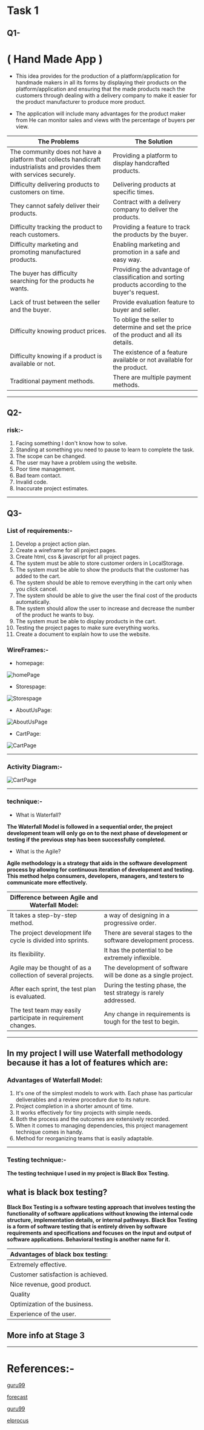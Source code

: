 # Task 1

## Q1- 

# ( Hand Made App ) 

* This idea provides for the production of a platform/application for handmade makers in all its forms by displaying their products on the platform/application and ensuring that the made products reach the customers through dealing with a delivery company to make it easier for the product manufacturer to produce more product.

* The application will include many advantages for the product maker from He can monitor sales and views with the percentage of buyers per view.


| The Problems      | The Solution |
| ----------- | ----------- |
| The community does not have a platform that collects handicraft industrialists and provides them with services securely. | Providing a platform to display handcrafted products. |
| Difficulty delivering products to customers on time. | Delivering products at specific times. |
| They cannot safely deliver their products. | Contract with a delivery company to deliver the products. |
| Difficulty tracking the product to reach customers. | Providing a feature to track the products by the buyer. |
| Difficulty marketing and promoting manufactured products. | Enabling marketing and promotion in a safe and easy way. |
| The buyer has difficulty searching for the products he wants. | Providing the advantage of classification and sorting products according to the buyer's request. |
| Lack of trust between the seller and the buyer. | Provide evaluation feature to buyer and seller. |
| Difficulty knowing product prices. | To oblige the seller to determine and set the price of the product and all its details. |
| Difficulty knowing if a product is available or not. | The existence of a feature available or not available for the product. |
| Traditional payment methods. | There are multiple payment methods. |

***


## Q2-

### risk:-

1. Facing something I don't know how to solve.
2. Standing at something you need to pause to learn to complete the task.
3. The scope can be changed.
4. The user may have a problem using the website.
5. Poor time management.
6. Bad team contact.
7. Invalid code.
8. Inaccurate project estimates.


***

## Q3-

### List of requirements:-

1. Develop a project action plan.
2. Create a wireframe for all project pages.
3. Create html, css & javascript for all project pages.
4. The system must be able to store customer orders in LocalStorage.
5. The system must be able to show the products that the customer has added to the cart.
6. The system should be able to remove everything in the cart only when you click cancel.
7. The system should be able to give the user the final cost of the products automatically.
8. The system should allow the user to increase and decrease the number of the product he wants to buy.
9. The system must be able to display products in the cart.
10. Testing the project pages to make sure everything works.
11. Create a document to explain how to use the website.


### WireFrames:-

* homepage:

![homePage](Wireframes/home.png)

* Storespage:

![Storespage](Wireframes/stores.png)


* AboutUsPage:

![AboutUsPage](Wireframes/AboutUs.png)


* CartPage:

![CartPage](Wireframes/cart.png)

***

### Activity Diagram:-

![CartPage](Activity-Diagram.png)

***

### technique:-

* What is Waterfall?

**The Waterfall Model is followed in a sequential order, the project development team will only go on to the next phase of development or testing if the previous step has been successfully completed.**

* What is the Agile?

**Agile methodology is a strategy that aids in the software development process by allowing for continuous iteration of development and testing. This method helps consumers, developers, managers, and testers to communicate more effectively.**


| Difference between Agile and Waterfall Model:     |  |
| ----------- | ----------- |
| It takes a step-by-step method. | a way of designing in a progressive order. |
| The project development life cycle is divided into sprints. | There are several stages to the software development process. |
| its flexibility. | It has the potential to be extremely inflexible. |
| Agile may be thought of as a collection of several projects. | The development of software will be done as a single project. |
| After each sprint, the test plan is evaluated. | During the testing phase, the test strategy is rarely addressed. |
| The test team may easily participate in requirement changes. | Any change in requirements is tough for the test to begin. |

***

## In my project I will use Waterfall methodology because it has a lot of features which are:

### Advantages of Waterfall Model:

1. It's one of the simplest models to work with. Each phase has particular deliverables and a review procedure due to its nature.
2. Project completion in a shorter amount of time.
3. It works effectively for tiny projects with simple needs.
4. Both the process and the outcomes are extensively recorded.	
5. When it comes to managing dependencies, this project management technique comes in handy.
6. Method for reorganizing teams that is easily adaptable.

***

### Testing technique:-

**The testing technique I used in my project is Black Box Testing.**


## what is black box testing?

**Black Box Testing is a software testing approach that involves testing the functionality of software applications without knowing the internal code structure, implementation details, or internal pathways. Black Box Testing is a form of software testing that is entirely driven by software requirements and specifications and focuses on the input and output of software applications. Behavioral testing is another name for it.**



| Advantages of black box testing:     | 
| ----------- |
| Extremely effective. | 
| Customer satisfaction is achieved. |
| Nice revenue, good product. | 
| Quality  |
| Optimization of the business. | 
| Experience of the user. |


## More info at Stage 3


***

# References:-

[guru99](https://www.guru99.com/waterfall-vs-agile.html)

[forecast](https://www.forecast.app/faqs/what-is-the-difference-between-agile-and-waterfall)

[guru99](https://www.guru99.com/black-box-testing.html)

[elprocus](https://www.elprocus.com/what-are-testing-techniques-types-advantages-disadvantages/)



